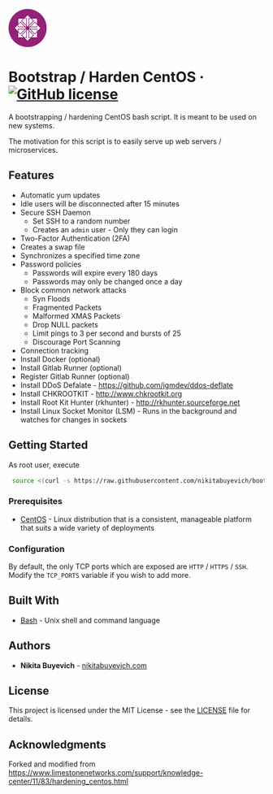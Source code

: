 ![Logo of Centos](./centos.png)

# Bootstrap / Harden CentOS &middot; [![GitHub license](https://img.shields.io/badge/license-MIT-blue.svg?style=flat-square)](./LICENSE)

A bootstrapping / hardening CentOS bash script. It is meant to be used on new systems.

The motivation for this script is to easily serve up web servers / microservices.

## Features

- Automatic yum updates
- Idle users will be disconnected after 15 minutes
- Secure SSH Daemon
  - Set SSH to a random number
  - Creates an `admin` user - Only they can login
- Two-Factor Authentication (2FA)
- Creates a swap file
- Synchronizes a specified time zone
- Password policies
  - Passwords will expire every 180 days
  - Passwords may only be changed once a day
- Block common network attacks
  - Syn Floods
  - Fragmented Packets
  - Malformed XMAS Packets
  - Drop NULL packets
  - Limit pings to 3 per second and bursts of 25
  - Discourage Port Scanning
- Connection tracking
- Install Docker (optional)
- Install Gitlab Runner (optional)
- Register Gitlab Runner (optional)
- Install DDoS Defalate - https://github.com/jgmdev/ddos-deflate
- Install CHKROOTKIT - http://www.chkrootkit.org
- Install Root Kit Hunter (rkhunter) - http://rkhunter.sourceforge.net
- Install Linux Socket Monitor (LSM) - Runs in the background and watches for changes in sockets

## Getting Started

As root user, execute

```bash
 source <(curl -s https://raw.githubusercontent.com/nikitabuyevich/bootstrap-centos/master/bootstrap-centos.sh)
```

### Prerequisites

- [CentOS](https://www.centos.org/) - Linux distribution that is a consistent, manageable platform that suits a wide variety of deployments

### Configuration

By default, the only TCP ports which are exposed are `HTTP` / `HTTPS` / `SSH`. Modify the `TCP_PORTS` variable if you wish to add more.

## Built With

- [Bash](https://www.gnu.org/software/bash/) - Unix shell and command language

## Authors

- **Nikita Buyevich** - [nikitabuyevich.com](http://nikitabuyevich.com/)

## License

This project is licensed under the MIT License - see the [LICENSE](./LICENSE) file for details.

## Acknowledgments

Forked and modified from https://www.limestonenetworks.com/support/knowledge-center/11/83/hardening_centos.html
